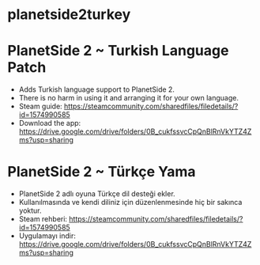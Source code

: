 # planetside2turkey


# PlanetSide 2 ~ Turkish Language Patch
- Adds Turkish language support to PlanetSide 2.
- There is no harm in using it and arranging it for your own language.
- Steam guide: https://steamcommunity.com/sharedfiles/filedetails/?id=1574990585
- Download the app: https://drive.google.com/drive/folders/0B_cukfssvcCpQnBlRnVkYTZ4Zms?usp=sharing

# PlanetSide 2 ~ Türkçe Yama
- PlanetSide 2 adlı oyuna Türkçe dil desteği ekler.
- Kullanılmasında ve kendi diliniz için düzenlenmesinde hiç bir sakınca yoktur.
- Steam rehberi: https://steamcommunity.com/sharedfiles/filedetails/?id=1574990585
- Uygulamayı indir: https://drive.google.com/drive/folders/0B_cukfssvcCpQnBlRnVkYTZ4Zms?usp=sharing
